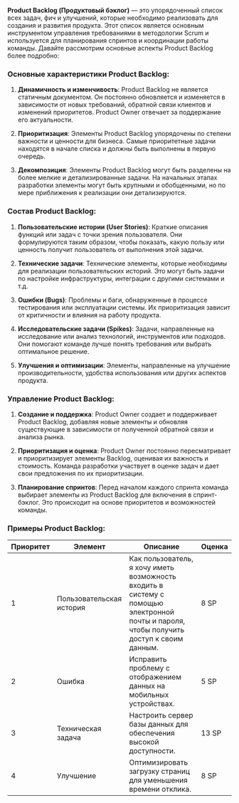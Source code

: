 **Product Backlog (Продуктовый бэклог)** — это упорядоченный список всех задач, фич и улучшений, которые необходимо реализовать для создания и развития продукта. Этот список является основным инструментом управления требованиями в методологии Scrum и используется для планирования спринтов и координации работы команды. Давайте рассмотрим основные аспекты Product Backlog более подробно:

### Основные характеристики Product Backlog:

1. **Динамичность и изменчивость**: Product Backlog не является статичным документом. Он постоянно обновляется и изменяется в зависимости от новых требований, обратной связи клиентов и изменений приоритетов. Product Owner отвечает за поддержание его актуальности.

2. **Приоритизация**: Элементы Product Backlog упорядочены по степени важности и ценности для бизнеса. Самые приоритетные задачи находятся в начале списка и должны быть выполнены в первую очередь.

3. **Декомпозиция**: Элементы Product Backlog могут быть разделены на более мелкие и детализированные задачи. На начальных этапах разработки элементы могут быть крупными и обобщенными, но по мере приближения к реализации они детализируются.

### Состав Product Backlog:

1. **Пользовательские истории (User Stories)**: Краткие описания функций или задач с точки зрения пользователя. Они формулируются таким образом, чтобы показать, какую пользу или ценность получит пользователь от выполнения этой задачи.

2. **Технические задачи**: Технические элементы, которые необходимы для реализации пользовательских историй. Это могут быть задачи по настройке инфраструктуры, интеграции с другими системами и т.д.

3. **Ошибки (Bugs)**: Проблемы и баги, обнаруженные в процессе тестирования или эксплуатации системы. Их приоритизация зависит от критичности и влияния на работу продукта.

4. **Исследовательские задачи (Spikes)**: Задачи, направленные на исследование или анализ технологий, инструментов или подходов. Они помогают команде лучше понять требования или выбрать оптимальное решение.

5. **Улучшения и оптимизации**: Элементы, направленные на улучшение производительности, удобства использования или других аспектов продукта.

### Управление Product Backlog:

1. **Создание и поддержка**: Product Owner создает и поддерживает Product Backlog, добавляя новые элементы и обновляя существующие в зависимости от полученной обратной связи и анализа рынка.

2. **Приоритизация и оценка**: Product Owner постоянно пересматривает и приоритизирует элементы Backlog, оценивая их важность и стоимость. Команда разработки участвует в оценке задач и дает свои предложения по их приоритизации.

3. **Планирование спринтов**: Перед началом каждого спринта команда выбирает элементы из Product Backlog для включения в спринт-бэклог. Это происходит на основе приоритетов и возможностей команды.

### Примеры Product Backlog:

| Приоритет | Элемент | Описание | Оценка |
|-----------|---------|----------|--------|
| 1         | Пользовательская история | Как пользователь, я хочу иметь возможность входить в систему с помощью электронной почты и пароля, чтобы получить доступ к своим данным. | 8 SP |
| 2         | Ошибка | Исправить проблему с отображением данных на мобильных устройствах. | 5 SP |
| 3         | Техническая задача | Настроить сервер базы данных для обеспечения высокой доступности. | 13 SP |
| 4         | Улучшение | Оптимизировать загрузку страниц для уменьшения времени отклика. | 8 SP |